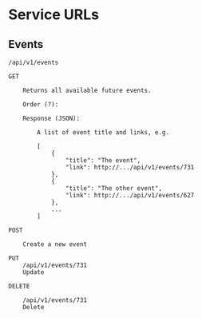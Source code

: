 
# Service URLs

## Events

    /api/v1/events

    GET

        Returns all available future events.

        Order (?):

        Response (JSON):

            A list of event title and links, e.g.

            [
                {
                    "title": "The event",
                    "link": http://.../api/v1/events/731
                },
                {
                    "title": "The other event",
                    "link": http://.../api/v1/events/627
                },
                ...
            ]

    POST

        Create a new event

    PUT
        /api/v1/events/731
        Update

    DELETE

        /api/v1/events/731
        Delete

